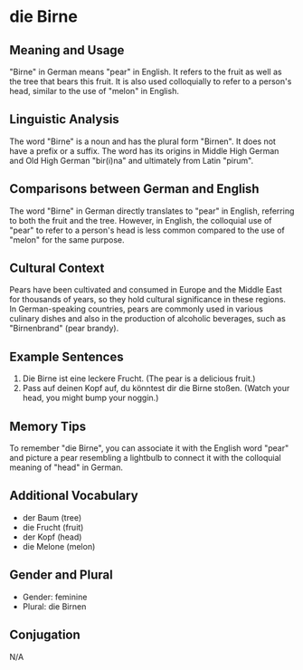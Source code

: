 # die Birne
## Meaning and Usage
"Birne" in German means "pear" in English. It refers to the fruit as well as the tree that bears this fruit. It is also used colloquially to refer to a person's head, similar to the use of "melon" in English.

## Linguistic Analysis
The word "Birne" is a noun and has the plural form "Birnen". It does not have a prefix or a suffix. The word has its origins in Middle High German and Old High German "bir(i)na" and ultimately from Latin "pirum".

## Comparisons between German and English
The word "Birne" in German directly translates to "pear" in English, referring to both the fruit and the tree. However, in English, the colloquial use of "pear" to refer to a person's head is less common compared to the use of "melon" for the same purpose.

## Cultural Context
Pears have been cultivated and consumed in Europe and the Middle East for thousands of years, so they hold cultural significance in these regions. In German-speaking countries, pears are commonly used in various culinary dishes and also in the production of alcoholic beverages, such as "Birnenbrand" (pear brandy).

## Example Sentences
1. Die Birne ist eine leckere Frucht. (The pear is a delicious fruit.)
2. Pass auf deinen Kopf auf, du könntest dir die Birne stoßen. (Watch your head, you might bump your noggin.)

## Memory Tips
To remember "die Birne", you can associate it with the English word "pear" and picture a pear resembling a lightbulb to connect it with the colloquial meaning of "head" in German.

## Additional Vocabulary
- der Baum (tree)
- die Frucht (fruit)
- der Kopf (head)
- die Melone (melon)

## Gender and Plural
- Gender: feminine
- Plural: die Birnen

## Conjugation
N/A